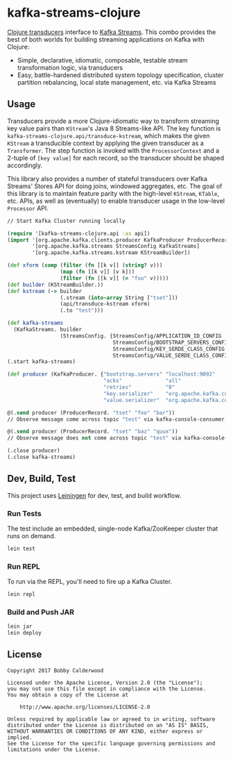 # kafka-streams-clojure

[Clojure transducers](https://clojure.org/reference/transducers)
interface to
[Kafka Streams](https://kafka.apache.org/documentation/streams).  This
combo provides the best of both worlds for building streaming
applications on Kafka with Clojure:

* Simple, declarative, idiomatic, composable, testable stream
  transformation logic, via transducers
* Easy, battle-hardened distributed system topology specification,
  cluster partition rebalancing, local state management, etc. via Kafka
  Streams

## Usage

Transducers provide a more Clojure-idiomatic way to transform
streaming key value pairs than `KStream`'s Java 8 Streams-like API.
The key function is `kafka-streams-clojure.api/transduce-kstream`,
which makes the given `KStream` a transducible context by applying the
given transducer as a `Transformer`.  The step function is invoked
with the `ProcessorContext` and a 2-tuple of `[key value]` for each
record, so the transducer should be shaped accordingly.

This library also provides a number of stateful transducers over Kafka
Streams' Stores API for doing joins, windowed aggregates, etc.  The
goal of this library is to maintain feature parity with the high-level
`KStream`, `KTable`, etc. APIs, as well as (eventually) to enable transducer usage
in the low-level `Processor` API.

``` clojure
// Start Kafka Cluster running locally

(require '[kafka-streams-clojure.api :as api])
(import '[org.apache.kafka.clients.producer KafkaProducer ProducerRecord]
        '[org.apache.kafka.streams StreamsConfig KafkaStreams]
        '[org.apache.kafka.streams.kstream KStreamBuilder])

(def xform (comp (filter (fn [[k v]] (string? v)))
                 (map (fn [[k v]] [v k]))
                 (filter (fn [[k v]] (= "foo" v)))))
(def builder (KStreamBuilder.))
(def kstream (-> builder
                 (.stream (into-array String ["tset"]))
                 (api/transduce-kstream xform)
                 (.to "test")))

(def kafka-streams
  (KafkaStreams. builder
                 (StreamsConfig. {StreamsConfig/APPLICATION_ID_CONFIG    "test-app-id"
                                  StreamsConfig/BOOTSTRAP_SERVERS_CONFIG "localhost:9092"
                                  StreamsConfig/KEY_SERDE_CLASS_CONFIG   org.apache.kafka.common.serialization.Serdes$StringSerde
                                  StreamsConfig/VALUE_SERDE_CLASS_CONFIG org.apache.kafka.common.serialization.Serdes$StringSerde})))
(.start kafka-streams)

(def producer (KafkaProducer. {"bootstrap.servers" "localhost:9092"
                               "acks"              "all"
                               "retries"           "0"
                               "key.serializer"    "org.apache.kafka.common.serialization.StringSerializer"
                               "value.serializer"  "org.apache.kafka.common.serialization.StringSerializer"}))

@(.send producer (ProducerRecord. "tset" "foo" "bar"))
// Observe message come across topic "test" via kafka-console-consumer

@(.send producer (ProducerRecord. "tset" "baz" "quux"))
// Observe message does not come across topic "test" via kafka-console-consumer

(.close producer)
(.close kafka-streams)
```

## Dev, Build, Test

This project uses [Leiningen](https://leiningen.org/) for dev, test,
and build workflow.

### Run Tests

The test include an embedded, single-node Kafka/ZooKeeper cluster that
runs on demand.

``` bash
lein test
```

### Run REPL

To run via the REPL, you'll need to fire up a Kafka Cluster.

``` bash
lein repl
```

### Build and Push JAR

``` bash
lein jar
lein deploy
```

## License

```
Copyright 2017 Bobby Calderwood

Licensed under the Apache License, Version 2.0 (the "License");
you may not use this file except in compliance with the License.
You may obtain a copy of the License at

    http://www.apache.org/licenses/LICENSE-2.0

Unless required by applicable law or agreed to in writing, software
distributed under the License is distributed on an "AS IS" BASIS,
WITHOUT WARRANTIES OR CONDITIONS OF ANY KIND, either express or implied.
See the License for the specific language governing permissions and
limitations under the License.
```
